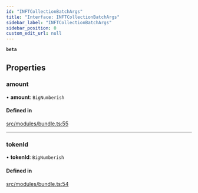 ```yaml
---
id: "INFTCollectionBatchArgs"
title: "Interface: INFTCollectionBatchArgs"
sidebar_label: "INFTCollectionBatchArgs"
sidebar_position: 0
custom_edit_url: null
---
```


**`beta`**

## Properties

### amount

• **amount**: `BigNumberish`

#### Defined in

[src/modules/bundle.ts:55](https://github.com/PrasoonPratham/nftlabs-sdk-ts/blob/bd3e5c6/src/modules/bundle.ts#L55)

___

### tokenId

• **tokenId**: `BigNumberish`

#### Defined in

[src/modules/bundle.ts:54](https://github.com/PrasoonPratham/nftlabs-sdk-ts/blob/bd3e5c6/src/modules/bundle.ts#L54)
